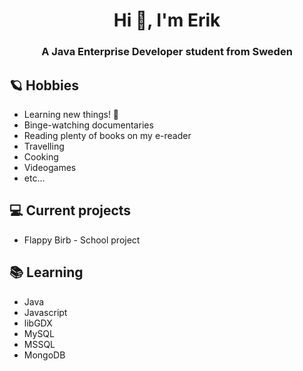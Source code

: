 <h1 align="center">Hi 👋, I'm Erik</h1>
<h3 align="center">A Java Enterprise Developer student from Sweden</h3>

## 🪐 Hobbies
- Learning new things! 🌱
- Binge-watching documentaries
- Reading plenty of books on my e-reader
- Travelling
- Cooking
- Videogames
- etc...

## 💻 Current projects
- Flappy Birb - School project

## 📚 Learning
- Java
- Javascript
- libGDX
- MySQL
- MSSQL
- MongoDB

<!---
ergyl/ergyl is a ✨ special ✨ repository because its `README.md` (this file) appears on your GitHub profile.
You can click the Preview link to take a look at your changes.
--->
